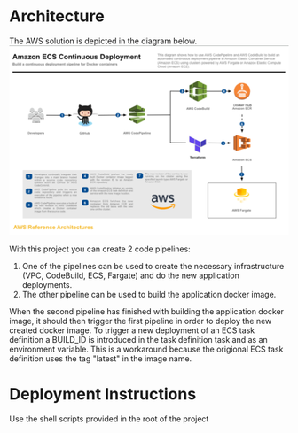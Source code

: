 # Architecture
The AWS solution is depicted in the diagram below.
![Image description](ci-cd.png)

With this project you can create 2 code pipelines:
1) One of the pipelines can be used to create the necessary infrastructure (VPC, CodeBuild, ECS, Fargate) and do the new application deployments.
2) The other pipeline can be used to build the application docker image.

When the second pipeline has finished with building the application docker image, it should then trigger the first pipeline in order to deploy the new created docker image.
To trigger a new deployment of an ECS task definition a BUILD_ID is introduced in the task definition task and as an environment variable. This is a workaround because the origional ECS task definition uses the tag "latest" in the image name.

# Deployment Instructions
Use the shell scripts provided in the root of the project